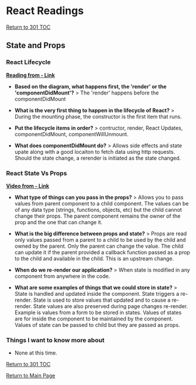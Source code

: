 # React Readings

[Return to 301 TOC](301TOC.md)

## State and Props

### React Lifecycle

**[Reading from - Link](https://medium.com/@joshuablankenshipnola/react-component-lifecycle-events-cb77e670a093)**

- **Based on the diagram, what happens first, the 'render' or the 'componentDidMount'?** > The 'render' happens before the componentDidMount
- **What is the very first thing to happen in the lifecycle of React?** > During the mounting phase, the constructor is the first item that runs.

- **Put the lifecycle items in order?** > contructor, render, React Updates, componentDidMount, componentWillUnmount.

- **What does componentDidMount do?** > Allows side effects and state upate along with a good locaiton to fetch data using http requests. Should the state change, a rerender is initiated as the state changed.

### React State Vs Props

**[Video from - Link](https://www.youtube.com/watch?v=IYvD9oBCuJI)**

- **What type of things can you pass in the props?** > Allows you to pass values from parent component to a child component. The values can be of any data type (strings, functions, objects, etc) but the child cannot change their props. The parent component remains the owner of the prop and the one that can change it.

- **What is the big difference between props and state?** > Props are read only values passed from a parent to a child to be used by the child and owned by the parent. Only the parent can change the value. The child can update it if the parent provided a callback function passed as a prop to the child and available in the child. This is an upstream change.

- **When do we re-render our application?** > When state is modified in any component from anywhere in the code.

- **What are some examples of things that we could store in state?** > State is handled and updated inside the component. State triggers a re-render. State is used to store values that updated and to cause a re-render. State values are also preserved during page changes re-render. Example is values from a form to be stored in states. Values of states are for inside the component to be maintained by the component. Values of state can be passed to child but they are passed as props.

### Things I want to know more about

- None at this time.

[Return to 301 TOC](301TOC.md)

[Return to Main Page](../README.md)
